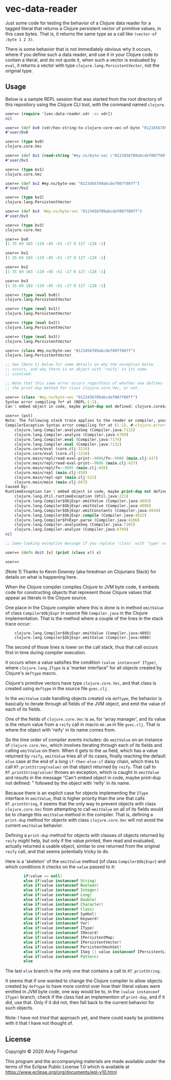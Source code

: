 # vec-data-reader

Just some code for testing the behavior of a Clojure data reader for a
tagged literal that returns a Clojure persistent vector of primitive
values, in this case bytes.  That is, it returns the same type as a
call like `(vector-of :byte 1 2 3)`.

There is some behavior that is not immediately obvious why it occurs,
where if you define such a data reader, and use it in your Clojure
code to contain a literal, and do not quote it, when such a vector is
evaluated by `eval`, it returns a vector with type
`clojure.lang.PersistentVector`, not the original type.


## Usage

Below is a sample REPL session that was started from the root
directory of this repository using the Clojure CLI tool, with the
command named `clojure`.

```clojure
user=> (require '[vec-data-reader.vdr :as vdr])
nil

user=> (def bv0 (vdr/hex-string-to-clojure-core-vec-of-byte "0123456789abcdef007f80ff"))
#'user/bv0

user=> (type bv0)
clojure.core.Vec

user=> (def bv1 (read-string "#my.ns/byte-vec \"0123456789abcdef007f80ff\""))
#'user/bv1

user=> (type bv1)
clojure.core.Vec

user=> (def bv2 #my.ns/byte-vec "0123456789abcdef007f80ff")
#'user/bv2

user=> (type bv2)
clojure.lang.PersistentVector

user=> (def bv3 '#my.ns/byte-vec "0123456789abcdef007f80ff")
#'user/bv3

user=> (type bv3)
clojure.core.Vec

user=> bv0
[1 35 69 103 -119 -85 -51 -17 0 127 -128 -1]

user=> bv1
[1 35 69 103 -119 -85 -51 -17 0 127 -128 -1]

user=> bv2
[1 35 69 103 -119 -85 -51 -17 0 127 -128 -1]

user=> bv3
[1 35 69 103 -119 -85 -51 -17 0 127 -128 -1]

user=> (type (eval bv0))
clojure.lang.PersistentVector

user=> (type (eval bv1))
clojure.lang.PersistentVector

user=> (type (eval bv2))
clojure.lang.PersistentVector

user=> (type (eval bv3))
clojure.lang.PersistentVector

user=> (class #my.ns/byte-vec "0123456789abcdef007f80ff")
clojure.lang.PersistentVector

;; See [Note 1] below for some details on why the exception below
;; occurs, and why there is an object with 'reify' in its name
;; involved.

;; Note that this same error occurs regardless of whether one defines
;; the print-dup method for class clojure.core.Vec, or not.

user=> (class '#my.ns/byte-vec "0123456789abcdef007f80ff")
Syntax error compiling fn* at (REPL:1:1).
Can't embed object in code, maybe print-dup not defined: clojure.core$reify__8311@625abb97

user=> (pst)
Note: The following stack trace applies to the reader or compiler, your code was not executed.
CompilerException Syntax error compiling fn* at (1:1). #:clojure.error{:phase :compile-syntax-check, :line 1, :column 1, :source "NO_SOURCE_PATH", :symbol fn*}
	clojure.lang.Compiler.analyzeSeq (Compiler.java:7115)
	clojure.lang.Compiler.analyze (Compiler.java:6789)
	clojure.lang.Compiler.eval (Compiler.java:7174)
	clojure.lang.Compiler.eval (Compiler.java:7132)
	clojure.core/eval (core.clj:3214)
	clojure.core/eval (core.clj:3210)
	clojure.main/repl/read-eval-print--9086/fn--9089 (main.clj:437)
	clojure.main/repl/read-eval-print--9086 (main.clj:437)
	clojure.main/repl/fn--9095 (main.clj:458)
	clojure.main/repl (main.clj:458)
	clojure.main/repl-opt (main.clj:522)
	clojure.main/main (main.clj:667)
Caused by:
RuntimeException Can't embed object in code, maybe print-dup not defined: clojure.core$reify__8311@4795ded0
	clojure.lang.Util.runtimeException (Util.java:221)
	clojure.lang.Compiler$ObjExpr.emitValue (Compiler.java:4893)
	clojure.lang.Compiler$ObjExpr.emitValue (Compiler.java:4808)
	clojure.lang.Compiler$ObjExpr.emitConstants (Compiler.java:4934)
	clojure.lang.Compiler$ObjExpr.compile (Compiler.java:4612)
	clojure.lang.Compiler$FnExpr.parse (Compiler.java:4106)
	clojure.lang.Compiler.analyzeSeq (Compiler.java:7105)
	clojure.lang.Compiler.analyze (Compiler.java:6789)
nil

;; Same-looking exception message if you replace 'class' with 'type' or 'inc'

user=> (defn doit [x] (print (class x)) x)

user=> 
```

[Note 1] Thanks to Kevin Downey (aka hiredman on Clojurians Slack) for
details on what is happening here.

When the Clojure compiler compiles Clojure to JVM byte code, it embeds
code for constructing objects that represent those Clojure values that
appear as literals in the Clojure source.

One place in the Clojure compiler where this is done is in method
`emitValue` of class `Compiler$ObjExpr` in source file `Compiler.java`
in the Clojure implementation.  That is the method where a couple of
the lines in the stack trace occur:

```
	clojure.lang.Compiler$ObjExpr.emitValue (Compiler.java:4893)
	clojure.lang.Compiler$ObjExpr.emitValue (Compiler.java:4808)
```

The second of those lines is lower on the call stack, thus that call
occurs first in time during compiler execution.

It occurs when a value satisfies the condition `(value instanceof
IType)`, where `clojure.lang.IType` is a 'marker interface" for all
objects created by Clojure's `deftype` macro.

Clojure's primitive vectors have type `clojure.core.Vec`, and that
class is created using `deftype` in the source file `gvec.clj`.

In the `emitValue` code handling objects created via `deftype`, the
behavior is basically to iterate through all fields of the JVM object,
and emit the value of each of its fields.

One of the fields of `clojure.core.Vec` is `am`, for 'array manager',
and its value is the return value from a `reify` call in macro `mk-am`
in file `gvec.clj`.  That is where the object with 'reify' in its name
comes from.

So the time order of compiler events includes: do `emitValue` on an
instance of `clojure.core.Vec`, which involves iterating through each
of its fields and calling `emitValue` on them.  When it gets to the
`am` field, which has a value returned by `reify`, `emitValue` tries
all of its cases, finally reaching the default `else` case at the end
of a long `if-then-else-if` daisy chain, which tries to call
`RT.printString(value)` on that object returned by `reify`.  That call
to `RT.printString(value)` throws an exception, which is caught in
`emitValue` and results in the message "Can't embed object in code,
maybe print-dup not defined: " followed by the object with 'reify' in
its name.

Because there is an explicit case for objects implementing the `IType`
interface in `emitValue`, that is higher priority than the one that
calls `RT.printString`, it seems that the only way to prevent objects
with class `clojure.core.Vec` from attempting to call `emitValue` on
all of its fields would be to change this `emitValue` method in the
compiler.  That is, defining a `print-dup` method for objects with
class `clojure.core.Vec` will not avoid the current `emitValue`
behavior.

Defining a `print-dup` method for objects with classes of objects
returned by `reify` _might_ help, but only if the value printed, then
read and evaluated, actually returned a usable object, similar to one
returned from the original `reify` call, and that seems potentially
tricky to do.

Here is a 'skeleton' of the `emitValue` method (of class
`Compiler$ObjExpr`) and which conditions it checks on the `value`
passed to it:

```java
		if(value == null)
		else if(value instanceof String)
		else if(value instanceof Boolean)
		else if(value instanceof Integer)
		else if(value instanceof Long)
		else if(value instanceof Double)
		else if(value instanceof Character)
		else if(value instanceof Class)
		else if(value instanceof Symbol)
		else if(value instanceof Keyword)
		else if(value instanceof Var)
		else if(value instanceof IType)
		else if(value instanceof IRecord)
		else if(value instanceof IPersistentMap)
		else if(value instanceof IPersistentVector)
		else if(value instanceof PersistentHashSet)
		else if(value instanceof ISeq || value instanceof IPersistentList)
		else if(value instanceof Pattern)
		else
```

The last `else` branch is the only one that contains a call to
`RT.printString`.

It seems that if one wanted to change the Clojure compiler to allow
objects created by `deftype` to have more control over how their
literal values were emitted in JVM byte code, one way would be to, in
the `(value instanceof IType)` branch, check if the class had an
implemention of `print-dup`, and if it did, use that.  Only if it did
not, then fall back to the current behavior for such objects.

Note: I have not _tried_ that approach yet, and there could easily be
problems with it that I have not thought of.


## License

Copyright © 2020 Andy Fingerhut

This program and the accompanying materials are made available under the
terms of the Eclipse Public License 1.0 which is available at
https://www.eclipse.org/org/documents/epl-v10.html
